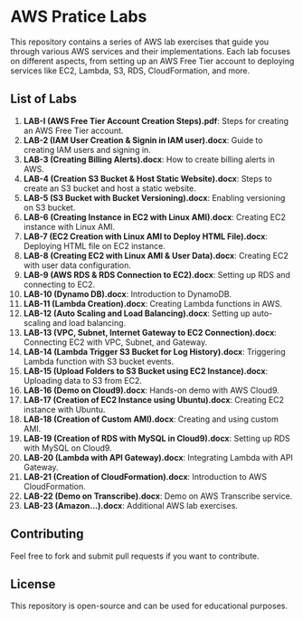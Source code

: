 # AWS Pratice Labs

This repository contains a series of AWS lab exercises that guide you through various AWS services and their implementations. Each lab focuses on different aspects, from setting up an AWS Free Tier account to deploying services like EC2, Lambda, S3, RDS, CloudFormation, and more.

## List of Labs

1. **LAB-I (AWS Free Tier Account Creation Steps).pdf**: Steps for creating an AWS Free Tier account.
2. **LAB-2 (IAM User Creation & Signin in IAM user).docx**: Guide to creating IAM users and signing in.
3. **LAB-3 (Creating Billing Alerts).docx**: How to create billing alerts in AWS.
4. **LAB-4 (Creation S3 Bucket & Host Static Website).docx**: Steps to create an S3 bucket and host a static website.
5. **LAB-5 (S3 Bucket with Bucket Versioning).docx**: Enabling versioning on S3 bucket.
6. **LAB-6 (Creating Instance in EC2 with Linux AMI).docx**: Creating EC2 instance with Linux AMI.
7. **LAB-7 (EC2 Creation with Linux AMI to Deploy HTML File).docx**: Deploying HTML file on EC2 instance.
8. **LAB-8 (Creating EC2 with Linux AMI & User Data).docx**: Creating EC2 with user data configuration.
9. **LAB-9 (AWS RDS & RDS Connection to EC2).docx**: Setting up RDS and connecting to EC2.
10. **LAB-10 (Dynamo DB).docx**: Introduction to DynamoDB.
11. **LAB-11 (Lambda Creation).docx**: Creating Lambda functions in AWS.
12. **LAB-12 (Auto Scaling and Load Balancing).docx**: Setting up auto-scaling and load balancing.
13. **LAB-13 (VPC, Subnet, Internet Gateway to EC2 Connection).docx**: Connecting EC2 with VPC, Subnet, and Gateway.
14. **LAB-14 (Lambda Trigger S3 Bucket for Log History).docx**: Triggering Lambda function with S3 bucket events.
15. **LAB-15 (Upload Folders to S3 Bucket using EC2 Instance).docx**: Uploading data to S3 from EC2.
16. **LAB-16 (Demo on Cloud9).docx**: Hands-on demo with AWS Cloud9.
17. **LAB-17 (Creation of EC2 Instance using Ubuntu).docx**: Creating EC2 instance with Ubuntu.
18. **LAB-18 (Creation of Custom AMI).docx**: Creating and using custom AMI.
19. **LAB-19 (Creation of RDS with MySQL in Cloud9).docx**: Setting up RDS with MySQL on Cloud9.
20. **LAB-20 (Lambda with API Gateway).docx**: Integrating Lambda with API Gateway.
21. **LAB-21 (Creation of CloudFormation).docx**: Introduction to AWS CloudFormation.
22. **LAB-22 (Demo on Transcribe).docx**: Demo on AWS Transcribe service.
23. **LAB-23 (Amazon...).docx**: Additional AWS lab exercises.

## Contributing

Feel free to fork and submit pull requests if you want to contribute.

## License

This repository is open-source and can be used for educational purposes.
